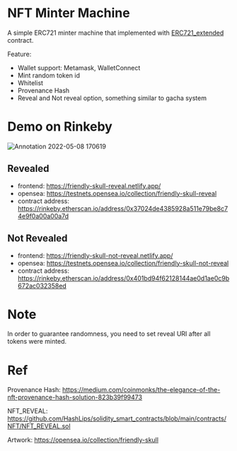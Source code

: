 # NFT Minter Machine

A simple ERC721 minter machine that implemented with [ERC721_extended](https://github.com/fluorish/ERC721_extended) contract.

Feature:
- Wallet support: Metamask, WalletConnect
- Mint random token id
- Whitelist 
- Provenance Hash 
- Reveal and Not reveal option, something similar to gacha system

# Demo on Rinkeby
![Annotation 2022-05-08 170619](https://user-images.githubusercontent.com/33544356/167291390-0ddf1d19-5a95-45f6-97f1-ceee8c8fa266.png)

## Revealed
- frontend: https://friendly-skull-reveal.netlify.app/
- opensea: https://testnets.opensea.io/collection/friendly-skull-reveal
- contract address: https://rinkeby.etherscan.io/address/0x37024de4385928a511e79be8c74e9f0a00a00a7d

## Not Revealed
- frontend: https://friendly-skull-not-reveal.netlify.app/
- opensea: https://testnets.opensea.io/collection/friendly-skull-not-reveal
- contract address: https://rinkeby.etherscan.io/address/0x401bd94f62128144ae0d1ae0c9b672ac032358ed

# Note 
  In order to guarantee randomness, you need to set reveal URI after all tokens were minted.

# Ref

Provenance Hash: https://medium.com/coinmonks/the-elegance-of-the-nft-provenance-hash-solution-823b39f99473

NFT_REVEAL: https://github.com/HashLips/solidity_smart_contracts/blob/main/contracts/NFT/NFT_REVEAL.sol

Artwork: https://opensea.io/collection/friendly-skull
